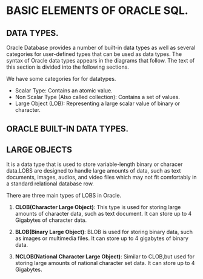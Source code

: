 # BASIC ELEMENTS OF ORACLE SQL.

## DATA TYPES.

Oracle Database provides a number of built-in data types as well as several categories for user-defined types that can be used as data types. The syntax of Oracle data types appears in the diagrams that follow. The text of this section is divided into the following sections.



We have some categories for for datatypes.

- Scalar Type: Contains an atomic value.
- Non Scalar Type (Also called collection): Contains a  set of values.
- Large Object (LOB): Representing  a large scalar value of binary or character.



## ORACLE BUILT-IN DATA TYPES.


## LARGE OBJECTS 

It is a data type that is used to store variable-length binary or characer data.LOBS are designed to handle large amounts of data, such as text documents, images, audios, and video files which may not fit comfortably in a standard relational database row.

There are three main types of LOBS in Oracle.

1. **CLOB(Character Large Object)**: This type is used for storing large amounts of character data, such as text document. It can store up to 4 Gigabytes of character data.

2. **BLOB(Binary Large Object)**: BLOB is used for storing  binary data, such  as images or multimedia files. It can store  up to 4 gigabytes of binary data.

3. **NCLOB(National Character Large Object)**: Similar to CLOB,but used for storing large amounts of national character set data. It can store up to 4 Gigabytes.



